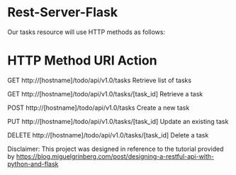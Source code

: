 # Rest-Server-Flask

Our tasks resource will use HTTP methods as follows:

# HTTP Method	URI	Action

GET	http://[hostname]/todo/api/v1.0/tasks	Retrieve list of tasks

GET	http://[hostname]/todo/api/v1.0/tasks/[task_id]	Retrieve a task

POST	http://[hostname]/todo/api/v1.0/tasks	Create a new task

PUT	http://[hostname]/todo/api/v1.0/tasks/[task_id]	Update an existing task

DELETE	http://[hostname]/todo/api/v1.0/tasks/[task_id]	Delete a task

Disclaimer:
This project was designed in reference to the tutorial provided by https://blog.miguelgrinberg.com/post/designing-a-restful-api-with-python-and-flask
